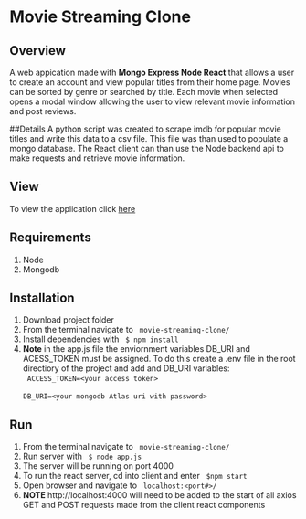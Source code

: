 # Movie Streaming Clone

## Overview
A web appication made with **Mongo Express Node React** that allows a user to create
an account and view popular titles from their home page. Movies can be sorted by
genre or searched by title. Each movie when selected opens a modal window allowing
the user to view relevant movie information and post reviews.

##Details
A python script was created to scrape imdb for popular movie titles and write
this data to a csv file. This file was than used to populate a mongo database. The
React client can than use the Node backend api to make requests and retrieve movie
information. 

## View
To view the application click [here](movie-streaming-clone.herokuapp.com/)

## Requirements
1. Node
2. Mongodb

## Installation
1. Download project folder
2. From the terminal navigate to <code> movie-streaming-clone/ </code>
3. Install dependencies with <code> $ npm install </code>
4. **Note** in the app.js file the enviornment variables
DB_URI and ACESS_TOKEN must be assigned. To do this create a .env file in 
the root directiory of the project and add and DB_URI variables:
<br><code> ACCESS_TOKEN=\<your access token\> </code>
<br><code> DB_URI=\<your mongodb Atlas uri with password\> </code>
      
## Run
1. From the terminal navigate to <code> movie-streaming-clone/ </code>
2. Run server with <code> $ node app.js </code>
3. The server will be running on port 4000
4. To run the react server, cd into client and enter <code> $npm start </code>
5. Open browser and navigate to <code> localhost:<port#>/ </code>
6. **NOTE** http://localhost:4000 will need to be added to the start of 
all axios GET and POST requests made from the client react components

